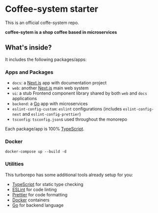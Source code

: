 # Coffee-system starter

This is an official coffe-system repo.

__coffee-sytem is a shop coffee based in microservices__

## What's inside?
It includes the following packages/apps:

### Apps and Packages

- `docs`: a [Next.js](https://nextjs.org/) app with documentation project
- `web`: another [Next.js](https://nextjs.org/) main web system
- `ui`: a stub Frontend component library shared by both `web` and `docs` applications
- `backend`: a [Go]() app with microservices
- `eslint-config-custom`: `eslint` configurations (includes `eslint-config-next` and `eslint-config-prettier`)
- `tsconfig`: `tsconfig.json`s used throughout the monorepo

Each package/app is 100% [TypeScript](https://www.typescriptlang.org/).

### Docker
```
docker-compose up --build -d
```

### Utilities

This turborepo has some additional tools already setup for you:

- [TypeScript](https://www.typescriptlang.org/) for static type checking
- [ESLint](https://eslint.org/) for code linting
- [Prettier](https://prettier.io) for code formatting
- [Docker](https://www.docker.com/) containers
- [Go](https://go.dev/) for backend language
